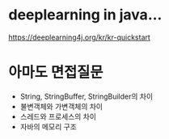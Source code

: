 # deeplearning in java...

https://deeplearning4j.org/kr/kr-quickstart


# 아마도 면접질문

- String, StringBuffer, StringBuilder의 차이
- 불변객체와 가변객체의 차이
- 스레드와 프로세스의 차이
- 자바의 메모리 구조

